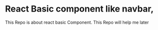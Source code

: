 # React Basic component like navbar,

This Repo is about react basic Component. This Repo will help me later
